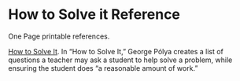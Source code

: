 How to Solve it Reference
=========================

One Page printable references.

[How to Solve It](https://github.com/taylor1791/how-to-solve-it/releases/download/v0.1/how-to-solve-it-v0.1.pdf).
In “How to Solve It,” George Pólya creates a list of questions a teacher may ask a
student to help solve a problem, while ensuring the student does “a reasonable amount of
work.”
